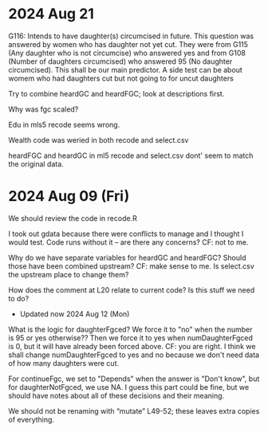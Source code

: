 2024 Aug 21 
===========
G116: Intends to have daughter(s) circumcised in future.  This question was answered by women who has daughter not yet cut. They were from G115 (Any daughter who is not circumcise) who answered yes and from G108 (Number of  daughters circumcised) who answered 95 (No daughter circumcised).  This shall be our main predictor.  A side test can be about womem who had daughters cut but not going to for uncut daughters

Try to combine heardGC and heardFGC; look at descriptions first.

Why was fgc scaled?

Edu in mls5 recode seems wrong.

Wealth code was weried in both recode and select.csv 

heardFGC and heardGC in ml5 recode and select.csv dont' seem to match the original data.

2024 Aug 09 (Fri)
=================

We should review the code in recode.R

I took out gdata because there were conflicts to manage and I thought I would test. Code runs without it – are there any concerns?
CF:  not to me.

Why do we have separate variables for heardGC and heardFGC? Should those have been combined upstream?
CF: make sense to me.  Is select.csv the upstream place to change them?

How does the comment at L20 relate to current code? Is this stuff we need to do?
* Updated now 2024 Aug 12 (Mon)

What is the logic for daughterFgced? We force it to "no" when the number is 95 or yes otherwise?? Then we force it to yes when numDaughterFgced is 0, but it will have already been forced above.
CF:  you are right.  I think we shall change numDaughterFgced to yes and no because we don't need data of how many daughters were cut.

For continueFgc, we set to "Depends" when the answer is "Don't know", but for daughterNotFgced, we use NA. I guess this part could be fine, but we should have notes about all of these decisions and their meaning.

We should not be renaming with “mutate” L49-52; these leaves extra copies of everything.
